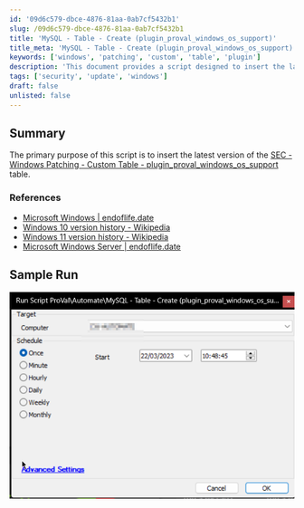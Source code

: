 ```yaml
---
id: '09d6c579-dbce-4876-81aa-0ab7cf5432b1'
slug: /09d6c579-dbce-4876-81aa-0ab7cf5432b1
title: 'MySQL - Table - Create (plugin_proval_windows_os_support)'
title_meta: 'MySQL - Table - Create (plugin_proval_windows_os_support)'
keywords: ['windows', 'patching', 'custom', 'table', 'plugin']
description: 'This document provides a script designed to insert the latest version of the SEC - Windows Patching - Custom Table plugin, ensuring your systems are updated with the most recent Windows versions and their support status.'
tags: ['security', 'update', 'windows']
draft: false
unlisted: false
---
```


## Summary

The primary purpose of this script is to insert the latest version of the [SEC - Windows Patching - Custom Table - plugin_proval_windows_os_support](<../tables/plugin_proval_windows_os_support.md>) table.

### References
- [Microsoft Windows | endoflife.date](https://endoflife.date/windows)
- [Windows 10 version history - Wikipedia](https://en.wikipedia.org/wiki/Windows_10_version_history)
- [Windows 11 version history - Wikipedia](https://en.wikipedia.org/wiki/Windows_11_version_history)
- [Microsoft Windows Server | endoflife.date](https://endoflife.date/windows-server)

## Sample Run

![Sample Run](../../../static/img/MySQL---Table---Create-(plugin_proval_windows_os_support)/image_1.png)


